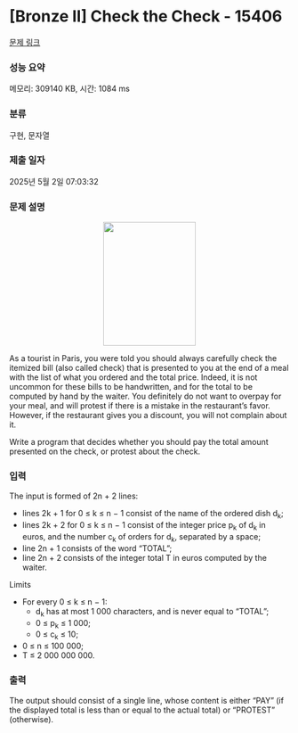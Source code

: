 # [Bronze II] Check the Check - 15406 

[문제 링크](https://www.acmicpc.net/problem/15406) 

### 성능 요약

메모리: 309140 KB, 시간: 1084 ms

### 분류

구현, 문자열

### 제출 일자

2025년 5월 2일 07:03:32

### 문제 설명

<p style="text-align:center"><img alt="" src="https://onlinejudgeimages.s3-ap-northeast-1.amazonaws.com/problem/15406/1.png" style="height:222px; width:166px"></p>

<p>As a tourist in Paris, you were told you should always carefully check the itemized bill (also called check) that is presented to you at the end of a meal with the list of what you ordered and the total price. Indeed, it is not uncommon for these bills to be handwritten, and for the total to be computed by hand by the waiter. You definitely do not want to overpay for your meal, and will protest if there is a mistake in the restaurant’s favor. However, if the restaurant gives you a discount, you will not complain about it.</p>

<p>Write a program that decides whether you should pay the total amount presented on the check, or protest about the check.</p>

### 입력 

 <p>The input is formed of 2n + 2 lines:</p>

<ul>
	<li>lines 2k + 1 for 0 ≤ k ≤ n − 1 consist of the name of the ordered dish d<sub>k</sub>;</li>
	<li>lines 2k + 2 for 0 ≤ k ≤ n − 1 consist of the integer price p<sub>k</sub> of d<sub>k</sub> in euros, and the number c<sub>k</sub> of orders for d<sub>k</sub>, separated by a space;</li>
	<li>line 2n + 1 consists of the word “TOTAL”;</li>
	<li>line 2n + 2 consists of the integer total T in euros computed by the waiter.</li>
</ul>

<p>Limits</p>

<ul>
	<li>For every 0 ≤ k ≤ n − 1:
	<ul>
		<li>d<sub>k</sub> has at most 1 000 characters, and is never equal to “TOTAL”;</li>
		<li>0 ≤ p<sub>k</sub> ≤ 1 000;</li>
		<li>0 ≤ c<sub>k</sub> ≤ 10;</li>
	</ul>
	</li>
	<li>0 ≤ n ≤ 100 000;</li>
	<li>T ≤ 2 000 000 000.</li>
</ul>

### 출력 

 <p>The output should consist of a single line, whose content is either “PAY” (if the displayed total is less than or equal to the actual total) or “PROTEST” (otherwise).</p>

